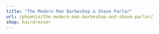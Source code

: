 ```yaml
---
title: "The Modern Man Barbeshop & Shave Parlor"
url: /phoenix/the-modern-man-barbeshop-and-shave-parlor/
shop: hairdresser
---
```

